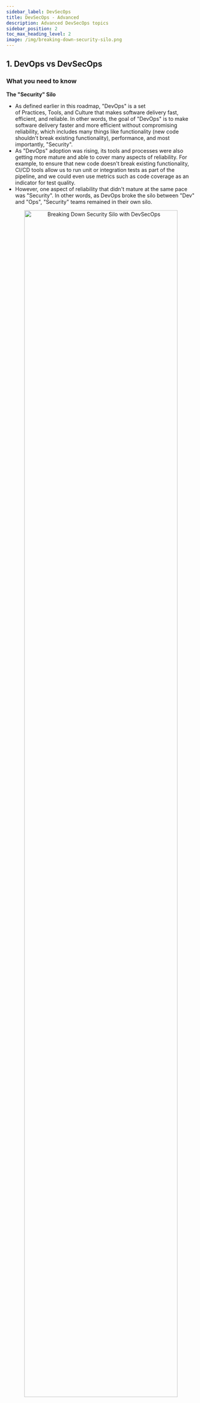 ```yaml
---
sidebar_label: DevSecOps
title: DevSecOps - Advanced
description: Advanced DevSecOps topics
sidebar_position: 2
toc_max_heading_level: 2
image: /img/breaking-down-security-silo.png
---
```


## 1. DevOps vs DevSecOps

### What you need to know

**The "Security" Silo**

- As defined earlier in this roadmap, "DevOps" is a set of Practices, Tools, and Culture that makes software delivery fast, efficient, and reliable. In other words, the goal of "DevOps" is to make software delivery faster and more efficient without compromising reliability, which includes many things like functionality (new code shouldn't break existing functionality), performance, and most importantly, "Security".
- As "DevOps" adoption was rising, its tools and processes were also getting more mature and able to cover many aspects of reliability. For example, to ensure that new code doesn't break existing functionality, CI/CD tools allow us to run unit or integration tests as part of the pipeline, and we could even use metrics such as code coverage as an indicator for test quality.
- However, one aspect of reliability that didn't mature at the same pace was "Security". In other words, as DevOps broke the silo between "Dev" and "Ops", "Security" teams remained in their own silo.

<p align="center">
  <img class="section-cover-image" title="Breaking Down Security Silo with DevSecOps " alt="Breaking Down Security Silo with DevSecOps " border="0" width="90%" src="/img/breaking-down-security-silo.png" />
</p>

**Why "Security" falls behind?**

- There are many challenges making it hard for "Security" to be included within the "DevOps" tools and processes. Let's start by exploring some of these challenges
    1. **Human Nature**: When building things, our brains focus on “How things should work” (the happy path), not “What could go wrong”, and hence, Security is usually overlooked.
    2. **Nature of Software**: Software is built on many layers, abstractions, and dependencies. Security issues can be caused by one of these underlying components (e.g., open-source dependencies, cloud configuration, or even the CI/CD pipeline itself). Hence, to secure an application, we need to unpack all of these layers and abstractions and ensure they are properly configured.
    <p align="center">
    <img title="Application Layers" alt="Application Layers" border="0" width="80%" src={require('./application-layers.png').default} />
    </p>
    3. **Nature of security issues**: 
        * Security issues are rarer than other types of bugs (e.g., stability or performance), but are usually more impactful.
        * Security issues could exist for years without detection, and when discovered, the person fixing the problem is usually not the same person who introduced it.
        * This dilutes the normal “trial and error” learning process, which makes learning much slower.
    4. **Nature of security tools**:
        * Until recently, many security tools were built focusing on manual usage rather than automation. This makes it harder to include in a CI/CD pipeline.
        * Most security tools produce a lot of false positives, making it hard to use for automating decisions (e.g., failing a build pipeline) without a significant amount of tuning.
        * Most security tools don't cover many of the business logic security issues (e.g., authorization), leading to many false negatives if we solely rely on them.

**Adding "Sec" to "DevOps"**

That is why "DevSecOps" was needed to focus on overcoming the above challenges and include "Security" within the "DevOps" tools and processes. In other words, the goal of "DevSecOps" is to integrate "Security" into all the stages of the SDLC (Software Development Lifecycle) without compromising speed and efficiency (which are the main goals of DevOps).

## 2. Defining: Identifying the Threats

### What you need to know

- To be able to verify an application is "Secure" we need to first define what "Secure", means for this application. This is one of the hardest challenges of "Security", as we can't say something is "Secure" without clarifying what it is "Secure" from.

<p align="center">
  <img title="Security Definition" alt="Security Definition" border="0" width="90%" src={require('./security-definition.png').default} />
</p>

- In other words, to define "Security" we need to identify the main security threats that could affect the application, and identifying the security controls that need to be implemented to mitigate these threats.
- The process of identifying the main threats and their corresponding security controls is called "Threat Modeling", and will be discussed in more detail shortly.

**When to Start Planning For Security?**

- Ideally, we should start planning for Security during the "Design" phase. The earlier the better, as the later a security issue is discovered, the higher the cost of fixing it becomes, this includes time, effort, lost revenue ... etc.

<p align="center">
  <img class="section-cover-image" title="Different Types of Quality Models" alt="Shif-Left and Shfit-Right Quality Models" border="0" width="90%" src="/img/quality-models.png"/>
</p>

**Threat Modeling**

- As mentioned above, "Threat Modeling" is how we define what "Secure" means for our application by defining the main threats, and the corresponding mitigations (security control), and hence is the most critical aspect of "DevSecOps". The goal of a "Threat Model" is to answer the following questions:
    1. What are we working on? -> The Scope
    2. What can go wrong? -> The Threats
    3. What are we going to do about it? -> The Mitigations
    4. Did we do a good job?
- Threat modeling should be performed during the Design phase once the technical scope of the application is determined, and needs to be done in meetings including stakeholders from the software engineering team, the security team, and any other teams involved in the design (e.g. the platform team if we are using a cloud service).
- The output of Threat modeling is a list of threats and their corresponding mitigations. Example: 
    > **Threat**: Unauthorized access to our API could lead to customer data exposure or tampering.
    >
    > **Mitigation**: We are performing authentication for all requests through the `Authorization` header, and we are verifying that the authenticated user has access to the resource the API is being used for.

### Resources

- [Threat Modeling: Designing for Security by Adam Shostack](https://www.amazon.com/Threat-Modeling-Designing-Adam-Shostack/dp/1118809998)
- [Threat Modeling Training Course - Practical DevSecOps](https://www.practical-devsecops.com/certified-threat-modeling-professional/)
- [Threat Modeling Handbook](https://medium.com/@mohamed.osama.aboelkheir/list/threat-modeling-handbook-309a70ec273f)
- [Threat model Template](https://www.notion.com/templates/threat-model)

## 3. Verifying: DevSecOps Processes and Tools

### What you need to know

- Once the main threats and their corresponding security controls are identified, we can verify "Security" by adding tests, tools, and/or processes to our DevOps pipeline or as separate scheduled jobs to continuously verify these security controls to ensure they are implemented correctly and that new code or configuration changes don't break them in the future.
In other words, one of the outputs of the "Threat Model" should be a continuous testing plan that covers the mitigations of high-impact threats or those that are highly likely to be broken by future code or configuration changes.
- There are some different categories of tools we could choose from to create this testing plan, depending on the mitigations we want to cover.

#### 3.1 Unit and Integration Tests

- Unit and integration tests is a very useful tool to use to test some of the most important and most recurring category of mitigations, like authentication, authorization, CSRF protection and other mitigations related to business logic. This is mainly because, as mentioned earlier, most security tools (e.g. SAST and DAST) usually miss this category of issues.
- For example, as an integration test, testing authentication for a Django application.

    ```python
    from django.test import TestCase, Client

    class ShareAPIViewTestCase(TestCase):
        def setUp(self):
            self.client = Client()

        def test_missing_session_cookie(self):
            """Test that a 401 response is returned when the session cookie is missing"""
            response = self.client.get('/api/share/')
            self.assertEqual(response.status_code, 401)

        def test_valid_cookie_different_user_file(self):
            """Test that a 403 response is returned when a valid cookie for user 1 is provided and the file_id input
            parameter is a valid id of a file owned by a different user"""
            # Assuming you have a function or method to generate a valid session for a user
            self.client.login(username='user1', password='password1')

            # Assuming you have a function or method to create a file owned by a different user
            file_id = create_file_for_different_user()

            response = self.client.get('/api/share/', {'file_id': file_id})
            self.assertEqual(response.status_code, 403)
    ```
- You can find more details about writing unit and integration tests in this roadmap:
    * [3.4 Code - Writing Unit Tests](https://devopsroadmap.io/foundations/module-03/?_highlight=unit&_highlight=tests#34-code---writing-unit-tests)
    * [5.3 Code - Writing Integration Tests](https://devopsroadmap.io/foundations/module-05/?_highlight=integration#53-code---writing-integration-tests)

#### 3.2 SAST (Static application security testing)

- Another useful category of security tools is SAST, which scans the code for common patterns that could lead to security issues. This is usually useful for identifying dangerous functions such as:
    * A raw SQL query defined using user input could lead to [SQL injection](https://cheatsheetseries.owasp.org/cheatsheets/SQL_Injection_Prevention_Cheat_Sheet.html).
    * A command defined using user input could lead to [Command injection](https://cheatsheetseries.owasp.org/cheatsheets/OS_Command_Injection_Defense_Cheat_Sheet.html).
- For example, the below route has an [Open-redirect](https://cheatsheetseries.owasp.org/cheatsheets/Unvalidated_Redirects_and_Forwards_Cheat_Sheet.html) vulnerability as it passes user input (the `url` query parameter) to the dangerous function `res.redirect`. 

    ```javascript
    app.get('/users/:id', (req, res) => {
        const userId = Number(req.params.id);
        const user = users.find((user) => user.id === userId);
        console.log(req.query)
        if (!user) {
            if (req.query.url) {
                res.redirect(req.query.url);
            } else {
                res.redirect('https://www.example.com');
            }
        } else {
            res.json(user);
        }
    });
    ```

    A SAST (Semgrep in this example) scan for this produces the following finding:

    ```bash
    $ semgrep scan

    ┌──── ○○○ ────┐
    │ Semgrep CLI │
    └─────────────┘
    [...]
        ❯❱ javascript.express.security.audit.express-open-redirect.express-open-redirect
            The application redirects to a URL specified by user-supplied input `req` that is not validated.
            This could redirect users to malicious locations. Consider using an allow-list approach to validate
            URLs, or warn users they are being redirected to a third-party website.
            Details: https://sg.run/EpoP

            29┆ res.redirect(req.query.url);
    ```
- However, it is essential to note that SAST tools usually generate a lot of false positives, so it is not recommended to block your CI/CD pipeline on SAST findings, as it could get pretty noisy.
- Here is the recommended approach:
    * A daily full repo SAST scan, with a specific team accountable for triaging and fixing new findings coming out of this scan.
    * An incremental PR/MR scan that scans new code for newly introduced findings, and adds the findings as comments to the PR/MR.
    * In the CI/CD pipeline, only the block of the findings related to high-impact mitigations is identified in the threat model. E.g., only for rules related to SQL injection findings that have been tested and verified not to generate false positives.
- Here are some SAST tools to explore:
    * [Semgrep](https://semgrep.dev/index.html): Allows writing custom rules, and customizing which rules to run which makes it flexible and easy to adapt to your threat model mitigations. Has a free community edition, but most versions (e.g., [cross-file analysis](https://semgrep.dev/docs/semgrep-code/semgrep-pro-engine-intro),  [PR scans](https://semgrep.dev/docs/semgrep-appsec-platform/github-pr-comments), [AI Assistant](https://semgrep.dev/docs/semgrep-assistant/overview) for auto-triage and auto-fix) are in the paid version.
    * [OpenGrep](https://www.opengrep.dev/): An open-source fork of Semgrep's community edition.
    * [QwietAI](https://qwiet.ai/): Uses a code property graph to identify vulnerabilities, which makes theoretically makes it able to reduce false positives and identify more complex vulnerabilities (e.g. cross file vulnerabilities).
    * [Corgea](https://corgea.com/): Besides using AI to triage and fix other tools' SAST findings, it use AI to scan the code which makes it able to identify business logic issues through ([BLAST](https://corgea.com/blog/introducing-blast-the-future-of-security-testing-is-here)).
- The following are more resources about SAST:
    * [How to “Shift-Left” SAST scans (Semgrep as an example) | by Mohamed AboElKheir | AppSec Untangled | Medium](https://medium.com/appsec-untangled/how-to-shift-left-sast-scans-semgrep-as-an-example-56f4428c31d3)
    * [How AI Code Scanning Breaks SAST’s Limits - Corgea as an Example | by Mohamed AboElKheir | AppSec Untangled | Medium](https://medium.com/appsec-untangled/how-ai-code-scanning-breaks-sasts-limits-corgea-as-an-example-6f8c9424f165)

#### 3.3 DAST (Dynamic application security testing)

- DAST analyzes the application by simulating attacks and observing how the application responds to find potential vulnerabilities. Unlike SAST, this doesn't need access to the code of the application.
- [Burp Suite](https://portswigger.net/burp/enterprise) and [OWASP ZAP](https://www.zaproxy.org/) are the most popular DAST tools. However, they don't work well with modern applications (e.g., SPA such as React) and are not optimized to work within CI/CD pipelines, as they are usually time-consuming and noisy.
- There are some more recent DAST tools worth exploring, like [Escape](https://escape.tech/) and [Akto API Security](https://www.akto.io/), which are more equipped to handle modern applications and APIs, but generally it is still recommended to run DAST as a separate scheduled job rather than within your CI/CD pipeline.

#### 3.4 IAST (Interactive application security testing)

- IAST is a hybrid approach that tests applications dynamically by simulating attacks like DAST. It also integrates directly with the application's runtime to observe the application's behavior during execution. This allows IAST to produce better findings and add more context to the findings (e.g., the file and line of code where the dangerous function exists).
- Like DAST, it is recommended that you run IAST as a separate scheduled job rather than within your CI/CD pipeline.
- To try IAST, you could start with the free community edition of [Contrast Security](https://docs.contrastsecurity.com/en/community-edition--ce-.html).

:::tip
Note that you don't necessarily have to use all types of security scanning tools, such as SAST, DAST, and IAST. Start with the most important mitigations in your threat model and select the tool that gives you the best coverage. If unsure, starting with SAST is usually the easiest path.
:::

#### 3.5 Secret Scanning

Another important threat is hard-coded credentials/secrets in your code, which could expose these credentials and whatever data they have access to. This is especially dangerous in open-source repos. Hence, using a tool that scans your repos for secrets is recommended.
- [TruffleHog](https://github.com/trufflesecurity/trufflehog) is an open source tool that can be used for secret scanning, and there are also some paid solutions, such as [GitGuardian](https://www.gitguardian.com/) and [Semgrep Secrets](http://semgrep.dev/products/semgrep-secrets/).

#### 3.6 SCA (Software Composition Analysis)

- As mentioned earlier, the security of an application doesn't rely only on the application code, but also on all of the underlying layers and abstractions. One of those layers that needs to be secured is the open source packages (npm, pip, maven, etc.) used by the application as direct or indirect dependencies, as vulnerabilities affecting any of these packages could potentially also be used to attack the application using the package.
- Hence, it is recommended to use SCA tools to scan your application to get the list of open source dependencies, their current versions, and any known vulnerabilities that affect these versions.
- For that, we could use tools such as [Dependabot](https://github.com/dependabot) or [Snyk](https://snyk.io/product/open-source-security-management/), but as most SCA tools generate a huge number of alerts, it is recommended to explore tools that perform "Reachability Analysis" such as [Coana](https://www.coana.tech/) (Recently acquired by [Socket.dev](https://socket.dev/)) or [Endor Labs](https://www.endorlabs.com/).
- Reachability analysis is the automated analysis of the code and its dependencies to determine whether the vulnerable parts of the code (e.g., the vulnerable function) in the package with the known vulnerability are reachable from the application code. This enables us to dismiss 70-90% of the alerts, as in many cases, the vulnerability in the dependency is not reachable. For more details about "Reachability Analysis", you can check this [post](https://medium.com/appsec-untangled/how-reachability-analysis-can-help-with-open-source-vulnerabilities-mess-coana-as-an-example-54c55ba74cde). 

#### 3.7 Container Vulnerability Scanning

- Another layer that also needs to be secured is the container images being used, as similar to open source packages, container image packages (e.g. deb or apk packages) vulnerabilities could affect the application's security.
- A preventive measure would be using distroless container images that don't have unnecessary packages, and are periodically being patched to minimize packages with vulnerabilities, such as [Chainguard Images](https://www.chainguard.dev/containers).
- Besides that, there are tools that could be used to scan your container images for vulnerabilities, such as [Trivy](https://github.com/aquasecurity/trivy), [Grype](https://github.com/anchore/grype), or [Docker Scout](https://docs.docker.com/scout/).
- It is recommended to use these scanners as part of the container image build pipeline, as well as a scheduled job to cover newly discovered vulnerabilities.

#### 3.8 Cloud Configuration Scanning

- Similarly, if you are deploying your application on a Cloud provider (e.g., AWS, GCP, or Azure), misconfiguring the Cloud Services could affect the security of your application (e.g., making an S3 bucket with sensitive data public could expose this sensitive data).

- Hence, it is recommended to scan your Cloud Service configuration periodically for misconfigurations, and for that you can use tools such as [checkov](https://github.com/bridgecrewio/checkov), [cloudsploit](https://github.com/aquasecurity/cloudsploit), or [Scout Suite](https://github.com/nccgroup/ScoutSuite)

#### 3.9 SCM and CI/CD Configuration Scanning

- Another layer that could introduce vulnerabilities is the SCM (e.g., github) or CI/CD tools (e.g., GitHub Actions or CircleCI). e.g.:
    * Missing branch protection could allow an attacker to add malicious code to your repo.
    * A compromised GitHub Actions package (e.g., the `tj-actions/changed-files` [compromise](https://semgrep.dev/blog/2025/popular-github-action-tj-actionschanged-files-is-compromised/)) could expose your production secrets or credentials.
- Hence, it is recommended to scan the configuration of your SCM and CI/CD tools, and for that, you could use tools such as [legitify](https://github.com/Legit-Labs/legitify).

:::tip
You can find a [sample service and its threat model](https://typical-braid-834.notion.site/Threat-Model-File-Upload-Service-Sample-6b2c52bef2194cf18917ce9fbb818d6a), and the [steps followed to create the threat model](https://medium.com/@mohamed.osama.aboelkheir/list/threat-modeling-handbook-309a70ec273f). Under "Step 6 - Create Tests to Continuously Verify Mitigations," you can find some examples of how the threat model was used to create a DevSecOps testing plan.
:::

**Summary**

- To recap, the goal of "DevSecOps" is to make security move at the same pace as DevOps, and for this to happen we need to have a clear definition of what our application(s) need to be secure from (the threats), and the controls that we need to implement to protect against them (the mitigations). Then we need to select the right tools and processes to help us verify that these controls are working as expected across all the application layers.
- Finally, here is a diagram that summarizes the DevSecOps tools and processes mentioned above, mapping them to the application's different layers.

<p align="center">
  <img title="DevSecOps Tools and Processes" alt="CDevSecOps Tools and Processes" border="0" width="90%" src={require('./application-layers-security-tools.png').default} />
</p>


### Resources

-  [Certified DevSecOps Professional (CDP) Course](https://www.practical-devsecops.com/certified-devsecops-professional/): A hands-on DevSecOps Certification Course mainly relying on labs.
- [Using Threat Modeling to Create a DevSecOps plan](https://www.youtube.com/watch?v=XvraqRRjHjQ&t=900s): A talk about using Threat Modeling to create a DevSecOps plan.
- [Ultimate DevSecOps library](https://github.com/sottlmarek/DevSecOps): A library that contains a list of tools and methodologies accompanied with resources.
- [Awesome DevSecOps](https://github.com/devsecops/awesome-devsecops): An authoritative list of awesome DevSecOps tools with the help from community experiments and contributions.
- [DevSecOp University](https://www.practical-devsecops.com/devsecops-university/): A comprehensive collection of DevSecOps learning resources like books, tutorials, infographics, tools, and much more.
